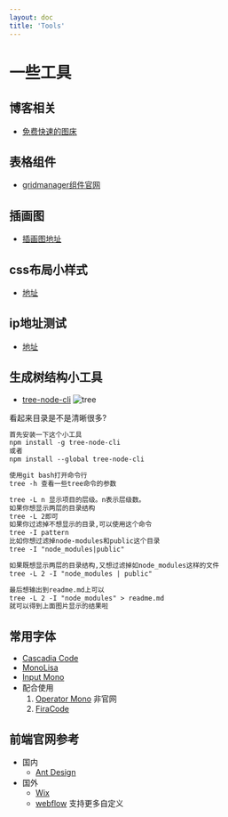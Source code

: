 ```yaml
---
layout: doc
title: 'Tools'
---
```

# 一些工具
## 博客相关
- [免费快速的图床](https://tucdn.wpon.cn/)
## 表格组件
- [gridmanager组件官网](https://gridmanager.lovejavascript.com/api/index.html)
## 插画图
- [插画图地址](https://undraw.co/illustrations)
## css布局小样式
- [地址](https://uiverse.io/)

## ip地址测试
- [地址](https://ip.skk.moe/)

## 生成树结构小工具
- [tree-node-cli](https://github.com/yangshun/tree-node-cli#readme)
![tree](https://tucdn.wpon.cn/2023/02/22/2e7d7cbb52fc3.png)

看起来目录是不是清晰很多?
```markdown
首先安装一下这个小工具
npm install -g tree-node-cli
或者
npm install --global tree-node-cli
```

```markdown
使用git bash打开命令行
tree -h 查看一些tree命令的参数
```
```markdown
tree -L n 显示项目的层级。n表示层级数。
如果你想显示两层的目录结构
tree -L 2即可
如果你过滤掉不想显示的目录,可以使用这个命令
tree -I pattern 
比如你想过滤掉node-modules和public这个目录
tree -I "node_modules|public"
```
```markdown
如果既想显示两层的目录结构,又想过滤掉如node_modules这样的文件
tree -L 2 -I "node_modules | public"
```
```markdown
最后想输出到readme.md上可以
tree -L 2 -I "node_modules" > readme.md
就可以得到上面图片显示的结果啦
```
## 常用字体
  - [Cascadia Code](https://github.com/microsoft/cascadia-code)
  - [MonoLisa](https://github.com/Eason0210/Monolisa/blob/master/MonoLisa-Regular.ttf)
  - [Input Mono](https://input.djr.com/)
  - 配合使用
    1. [Operator Mono](https://github.com/beichensky/Font) 非官网
    2. [FiraCode](https://github.com/tonsky/FiraCode)

## 前端官网参考
  - 国内
    - [Ant Design](https://landing.ant.design/index-cn)
  - 国外
    - [Wix](https://www.wix.com/)
    - [webflow](https://webflow.com/) 支持更多自定义